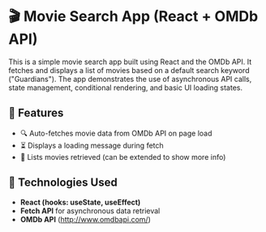 # 🎬 Movie Search App (React + OMDb API)

This is a simple movie search app built using React and the OMDb API. It fetches and displays a list of movies based on a default search keyword ("Guardians"). The app demonstrates the use of asynchronous API calls, state management, conditional rendering, and basic UI loading states.

## 🚀 Features

- 🔍 Auto-fetches movie data from OMDb API on page load
- ⏳ Displays a loading message during fetch
- 📄 Lists movies retrieved (can be extended to show more info)

## 🧠 Technologies Used

- **React (hooks: useState, useEffect)**
- **Fetch API** for asynchronous data retrieval
- **OMDb API** (http://www.omdbapi.com/)


